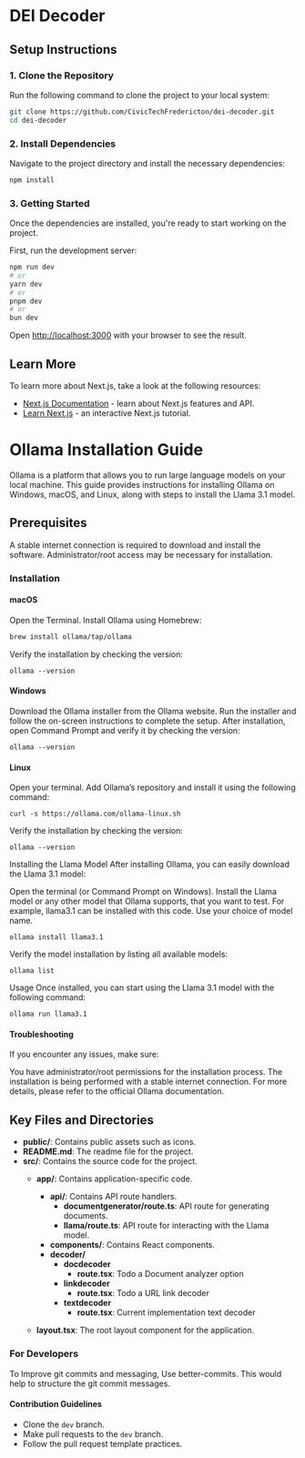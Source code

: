 # DEI Decoder

## Setup Instructions

### 1. Clone the Repository  
Run the following command to clone the project to your local system:  
```sh
git clone https://github.com/CivicTechFredericton/dei-decoder.git
cd dei-decoder
```

### 2. Install Dependencies  
Navigate to the project directory and install the necessary dependencies:  
```sh
npm install
```

### 3. Getting Started  
Once the dependencies are installed, you're ready to start working on the project.



First, run the development server:

```bash
npm run dev
# or
yarn dev
# or
pnpm dev
# or
bun dev
```

Open [http://localhost:3000](http://localhost:3000) with your browser to see the result.

## Learn More

To learn more about Next.js, take a look at the following resources:

- [Next.js Documentation](https://nextjs.org/docs) - learn about Next.js features and API.
- [Learn Next.js](https://nextjs.org/learn) - an interactive Next.js tutorial.

# Ollama Installation Guide
Ollama is a platform that allows you to run large language models on your local machine. This guide provides instructions for installing Ollama on Windows, macOS, and Linux, along with steps to install the Llama 3.1 model.

## Prerequisites
A stable internet connection is required to download and install the software.
Administrator/root access may be necessary for installation.
### Installation
#### macOS
Open the Terminal.
Install Ollama using Homebrew:
```bash
brew install ollama/tap/ollama

```
Verify the installation by checking the version:
```
ollama --version
```
#### Windows
Download the Ollama installer from the Ollama website.
Run the installer and follow the on-screen instructions to complete the setup.
After installation, open Command Prompt and verify it by checking the version:

```
ollama --version
```
#### Linux
Open your terminal.
Add Ollama’s repository and install it using the following command:
```
curl -s https://ollama.com/ollama-linux.sh 
```

Verify the installation by checking the version:

```
ollama --version
```
Installing the Llama Model
After installing Ollama, you can easily download the Llama 3.1 model:

Open the terminal (or Command Prompt on Windows).
Install the Llama model or any other model that Ollama supports, that you want to test.
For example, llama3.1 can be installed with this code. Use your choice of model name.
```
ollama install llama3.1
```
Verify the model installation by listing all available models:

```
ollama list
```

Usage
Once installed, you can start using the Llama 3.1 model with the following command:

```
ollama run llama3.1
```
#### Troubleshooting
If you encounter any issues, make sure:

You have administrator/root permissions for the installation process.
The installation is being performed with a stable internet connection.
For more details, please refer to the official Ollama documentation.

## Key Files and Directories

- **public/**: Contains public assets such as icons.
- **README.md**: The readme file for the project.
- **src/**: Contains the source code for the project.
  - **app/**: Contains application-specific code.
    - **api/**: Contains API route handlers.
      - **documentgenerator/route.ts**: API route for generating documents.
      - **llama/route.ts**: API route for interacting with the Llama model.
    - **components/**: Contains React components.
    - **decoder/**
        - **docdecoder**
            - **route.tsx**: Todo a Document analyzer option
        - **linkdecoder**
            - **route.tsx**: Todo a URL link decoder
        - **textdecoder**
            - **route.tsx**: Current implementation text decoder

  - **layout.tsx**: The root layout component for the application.

### For Developers
To Improve git commits and messaging, Use better-commits.
This would help to structure the git commit messages. 

#### Contribution Guidelines
- Clone the `dev` branch.
- Make pull requests to the `dev` branch.
- Follow the pull request template practices.
